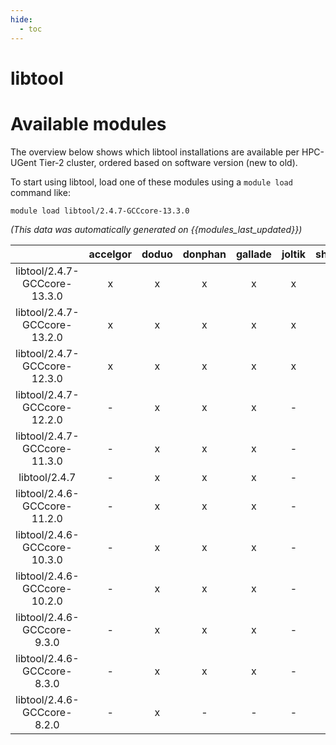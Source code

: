 ```yaml
---
hide:
  - toc
---
```


libtool
=======

# Available modules


The overview below shows which libtool installations are available per HPC-UGent Tier-2 cluster, ordered based on software version (new to old).

To start using libtool, load one of these modules using a `module load` command like:

```shell
module load libtool/2.4.7-GCCcore-13.3.0
```

*(This data was automatically generated on {{modules_last_updated}})*  

| |accelgor|doduo|donphan|gallade|joltik|shinx|
| :---: | :---: | :---: | :---: | :---: | :---: | :---: |
|libtool/2.4.7-GCCcore-13.3.0|x|x|x|x|x|x|
|libtool/2.4.7-GCCcore-13.2.0|x|x|x|x|x|x|
|libtool/2.4.7-GCCcore-12.3.0|x|x|x|x|x|x|
|libtool/2.4.7-GCCcore-12.2.0|-|x|x|x|-|x|
|libtool/2.4.7-GCCcore-11.3.0|-|x|x|x|-|x|
|libtool/2.4.7|-|x|x|x|-|x|
|libtool/2.4.6-GCCcore-11.2.0|-|x|x|x|-|x|
|libtool/2.4.6-GCCcore-10.3.0|-|x|x|x|-|-|
|libtool/2.4.6-GCCcore-10.2.0|-|x|x|x|-|-|
|libtool/2.4.6-GCCcore-9.3.0|-|x|x|x|-|-|
|libtool/2.4.6-GCCcore-8.3.0|-|x|x|x|-|-|
|libtool/2.4.6-GCCcore-8.2.0|-|x|-|-|-|-|
